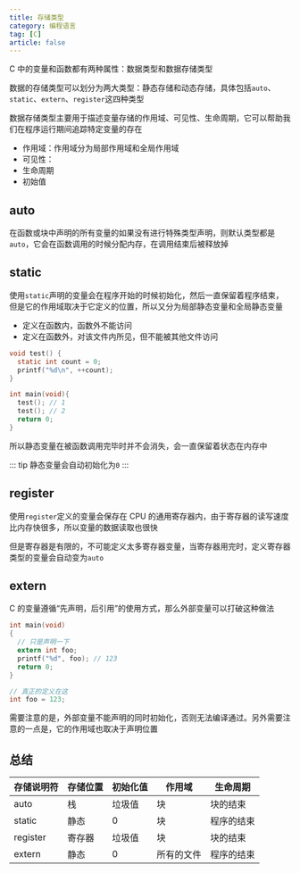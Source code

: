 ```yaml
---
title: 存储类型
category: 编程语言
tag: [C]
article: false
---
```


C 中的变量和函数都有两种属性：数据类型和数据存储类型

数据的存储类型可以划分为两大类型：静态存储和动态存储，具体包括`auto`、`static`、`extern`、`register`这四种类型

数据存储类型主要用于描述变量存储的作用域、可见性、生命周期，它可以帮助我们在程序运行期间追踪特定变量的存在

+ 作用域：作用域分为局部作用域和全局作用域
+ 可见性：
+ 生命周期
+ 初始值

## auto

在函数或块中声明的所有变量的如果没有进行特殊类型声明，则默认类型都是`auto`，它会在函数调用的时候分配内存，在调用结束后被释放掉

## static

使用`static`声明的变量会在程序开始的时候初始化，然后一直保留着程序结束，但是它的作用域取决于它定义的位置，所以又分为局部静态变量和全局静态变量

+ 定义在函数内，函数外不能访问
+ 定义在函数外，对该文件内所见，但不能被其他文件访问

```c
void test() {
  static int count = 0;
  printf("%d\n", ++count);
}

int main(void){
  test(); // 1
  test(); // 2
  return 0;
}
```

所以静态变量在被函数调用完毕时并不会消失，会一直保留着状态在内存中

::: tip
静态变量会自动初始化为`0`
:::

## register

使用`register`定义的变量会保存在 CPU 的通用寄存器内，由于寄存器的读写速度比内存快很多，所以变量的数据读取也很快

但是寄存器是有限的，不可能定义太多寄存器变量，当寄存器用完时，定义寄存器类型的变量会自动变为`auto`

## extern

C 的变量遵循“先声明，后引用”的使用方式，那么外部变量可以打破这种做法

```c
int main(void)
{
  // 只是声明一下
  extern int foo;
  printf("%d", foo); // 123
  return 0;
}

// 真正的定义在这
int foo = 123;
```

需要注意的是，外部变量不能声明的同时初始化，否则无法编译通过。另外需要注意的一点是，它的作用域也取决于声明位置

## 总结

| 存储说明符 | 存储位置 | 初始化值 | 作用域     | 生命周期   |
| ---------- | -------- | -------- | ---------- | ---------- |
| auto       | 栈       | 垃圾值   | 块         | 块的结束   |
| static     | 静态     | 0        | 块         | 程序的结束 |
| register   | 寄存器   | 垃圾值   | 块         | 块的结束   |
| extern     | 静态     | 0        | 所有的文件 | 程序的结束 |
